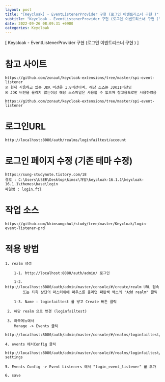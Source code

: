 ```yaml
---  
layout: post  
title: "[Keycloak] - EventListenerProvider 구현 (로그인 이벤트리스너 구현 )"  
subtitle: "Keycloak - EventListenerProvider 구현 (로그인 이벤트리스너 구현 )"  
date: 2022-09-26 08:09:31 +0900  
categories: Keycloak  
---  
```

[ Keycloak - EventListenerProvider 구현 (로그인 이벤트리스너 구현 ) ]  
  
# 참고 사이트   
	https://github.com/zonaut/keycloak-extensions/tree/master/spi-event-listener  
	※ 현재 사용하고 있는 JDK 버전은 1.8버전이며, 해당 소스는 JDK11버전임  
	※ JDK 버전을 올리지 않는이상 해당 소스파일은 사용할 수 없으며 참고용도로만 사용하였음  
  
	https://github.com/zonaut/keycloak-extensions/tree/master/spi-event-listener  
  
# 로그인URL  
  
	http://localhost:8080/auth/realms/loginfailtest/account  
  
# 로그인 페이지 수정 (기존 테마 수정)  
	https://sung-studynote.tistory.com/18  
	경로 : C:\Users\USER\Desktop\kimsc\개발\keycloak-16.1.1\keycloak-16.1.1\themes\base\login  
	파일명 : login.ftl  
  
  
# 작업 소스  
  
	https://github.com/kkimsungchul/study/tree/master/Keycloak/login-event-listener-prd  
  
  
# 적용 방법  
  
	1. realm 생성  
	  
		1-1. http://localhost:8080/auth/admin/ 로그인   
		  
		1-2. http://localhost:8080/auth/admin/master/console/#/create/realm URL 접속  
			또는 좌측 상단의 마스터위에 마우스를 올리면 파란색 박스의 "Add realm" 클릭  
		  
		1-3. Name : loginfailtest 를 넣고 Create 버튼 클릭  
	  
	 2. 해당 realm 으로 변경 (loginfailtest)  
  
	 3. 좌측메뉴에서  
		Manage -> Events 클릭  
		http://localhost:8080/auth/admin/master/console/#/realms/loginfailtest/events  
  
	4. events 에서Config 클릭  
		http://localhost:8080/auth/admin/master/console/#/realms/loginfailtest/events-settings  
  
	5. Events Config -> Event Listeners 에서 "login_event_listener" 를 추가  
	  
	6. save  
  
  
  
  
  
		  
		  
  
  
  
